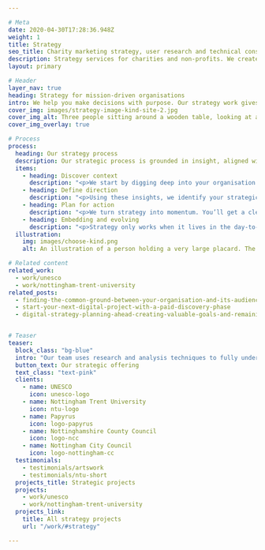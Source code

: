 ```yaml
---

# Meta
date: 2020-04-30T17:28:36.948Z
weight: 1
title: Strategy
seo_title: Charity marketing strategy, user research and technical consultancy
description: Strategy services for charities and non-profits. We create clear, actionable strategies that support growth and deepen impact.
layout: primary

# Header
layer_nav: true
heading: Strategy for mission-driven organisations
intro: We help you make decisions with purpose. Our strategy work gives you the clarity to act and the tools to lead with confidence.
cover_img: images/strategy-image-kind-site-2.jpg
cover_img_alt: Three people sitting around a wooden table, looking at a tablet and laptop with Backlit Gallery website designs
cover_img_overlay: true

# Process
process:
  heading: Our strategy process
  description: Our strategic process is grounded in insight, aligned with your goals, and shaped by audience needs. We deliver clear, achievable action plans, flexible enough to evolve, and focused enough to create positive impact.
  items:
    - heading: Discover context
      description: "<p>We start by digging deep into your organisation’s vision, challenges, and sector. Through desk-based research, stakeholder interviews and surveys, we uncover where you are now, where you want to go, and what’s standing in the way.</p>"
    - heading: Define direction
      description: "<p>Using these insights, we identify your strategic priorities, refining your purpose, positioning and value proposition. Whether it’s brand, digital or organisational strategy, we create a clear framework to guide decision-making and help your team stay aligned and focused.</p>"
    - heading: Plan for action
      description: "<p>We turn strategy into momentum. You’ll get a clear implementation plan, covering engagement, marketing direction, KPIs and a roadmap that aligns with your internal capacity and skillsets. We can also support rollout and internal communications to help embed the work meaningfully.</p>"
    - heading: Embedding and evolving
      description: "<p>Strategy only works when it lives in the day-to-day. We support our clients to embed new thinking, build internal understanding and sustain momentum. And because things change, we build in flexibility, allowing your strategy to adapt, respond and keep delivering value over time.</p>"
  illustration:
    img: images/choose-kind.png
    alt: An illustration of a person holding a very large placard. The placard reads 'Choose Kind'.

# Related content
related_work:
  - work/unesco
  - work/nottingham-trent-university
related_posts:
  - finding-the-common-ground-between-your-organisation-and-its-audience
  - start-your-next-digital-project-with-a-paid-discovery-phase
  - digital-strategy-planning-ahead-creating-valuable-goals-and-remaining-flexible


# Teaser
teaser:
  block_class: "bg-blue"
  intro: "Our team uses research and analysis techniques to fully understand what our clients are trying to achieve and why, before delivering high-level strategies and detailed plans of how to get there."
  button_text: Our strategic offering
  text_class: "text-pink"
  clients:
    - name: UNESCO
      icon: unesco-logo
    - name: Nottingham Trent University
      icon: ntu-logo
    - name: Papyrus
      icon: logo-papyrus
    - name: Nottinghamshire County Council
      icon: logo-ncc
    - name: Nottingham City Council
      icon: logo-nottingham-cc
  testimonials:
    - testimonials/artswork
    - testimonials/ntu-short
  projects_title: Strategic projects
  projects:
    - work/unesco
    - work/nottingham-trent-university
  projects_link:
    title: All strategy projects
    url: "/work/#strategy"

---
```

